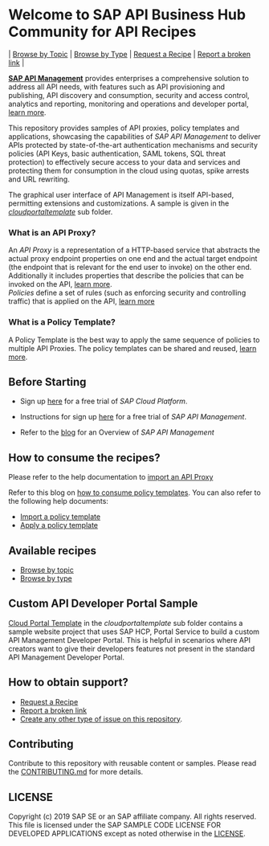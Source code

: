 # Welcome to SAP API Business Hub Community for API Recipes
\| [Browse by Topic](./api-recipes-by-usecase.md) \| [Browse by Type](./api-recipes-by-type.md) \| [Request a Recipe](https://github.com/SAP-samples/apibusinesshub-api-recipes/issues/new?assignees=&labels=Recipe%20Request&template=recipe-request.md&title=How+to++) \| [Report a broken link](https://github.com/SAP-samples/apibusinesshub-api-recipes/issues/new?assignees=&labels=documentation&template=bug_report.md&title=Broken%20Link) \|

[**SAP API Management**](https://www.sap.com/products/cloud-platform/capabilities/integration.api-management.html) provides enterprises a comprehensive solution to address all API needs, with features such as API provisioning and publishing, API discovery and consumption, security and access control, analytics and reporting, monitoring and operations and developer portal, [learn more](https://help.sap.com/viewer/product/SAP_CLOUD_PLATFORM_API_MANAGEMENT/Cloud/en-US).  

This repository provides samples of API proxies, policy templates and applications, showcasing the capabilities of *SAP API Management* to deliver APIs protected by state-of-the-art authentication mechanisms and security policies (API Keys, basic authentication, SAML tokens, SQL threat protection) to effectively secure access to your data and services and protecting them for consumption in the cloud using quotas, spike arrests and URL rewriting.

The graphical user interface of API Management is itself API-based, permitting extensions and customizations. A sample is given in the [*cloudportaltemplate*](./cloudportaltemplate) sub folder.

### What is an API Proxy?
An *API Proxy* is a representation of a HTTP-based service that abstracts the actual proxy endpoint properties on one end and the actual target endpoint (the endpoint that is relevant for the end user to invoke) on the other end. Additionally it includes properties that describe the policies that can be invoked on the API, [learn more](https://help.sap.com/viewer/66d066d903c2473f81ec33acfe2ccdb4/Cloud/en-US/8962643388fc4df6b7a165baa14475d9.html).\
 *Policies* define a set of rules (such as enforcing security and controlling traffic) that is applied on the API, [learn more](https://help.hana.ondemand.com/apim_od/frameset.htm?7e4f3e590f164996994cddc8e48bf7f5.html)

### What is a Policy Template?
A Policy Template is the best way to apply the same sequence of policies to multiple API Proxies. The policy templates can be shared and reused, [learn more](https://blogs.sap.com/2017/08/28/policy-management-made-easy-with-templates-in-sap-api-management/).  

## Before Starting

* Sign up [here](https://hcp.sap.com/try.html) for a free trial of *SAP Cloud Platform*.

* Instructions for sign up [here](http://scn.sap.com/community/api-management/blog/2016/02/02/free-trial-of-sap-api-management-on-hana-cloud-platform-is-available-now) for a free trial of *SAP API Management*.

* Refer to the [blog](http://scn.sap.com/docs/-71207) for an Overview of *SAP API Management*

## How to consume the recipes?
Please refer to the help documentation to [import an API Proxy](https://help.sap.com/viewer/66d066d903c2473f81ec33acfe2ccdb4/Cloud/en-US/9342a932441e45cd9636eb0a01a89958.html)

Refer to this blog on  [how to consume policy templates](https://blogs.sap.com/2017/03/08/sap-api-management-simplify-your-life-with-policy-templates/). You can also refer to the following help documents:
* [Import a policy template](https://help.sap.com/viewer/66d066d903c2473f81ec33acfe2ccdb4/Cloud/en-US/52263adfe7d9407bbc55eb57594e6500.html)
* [Apply a policy template](https://help.sap.com/viewer/66d066d903c2473f81ec33acfe2ccdb4/Cloud/en-US/269442f98bc343eb8d4deb09f87a0680.html)

## Available recipes
* [Browse by topic](api-recipes-by-usecase.md)
* [Browse by type](api-recipes-by-type.md)

## Custom API Developer Portal Sample

[Cloud Portal Template](./cloudportaltemplate) in the *cloudportaltemplate* sub folder contains a sample website project that uses SAP HCP, Portal Service to build a custom API Management Developer Portal. This is helpful in scenarios where API creators want to give their developers features not present in the standard API Management Developer Portal.

## How to obtain support?
* [Request a Recipe](https://github.com/SAP-samples/apibusinesshub-api-recipes/issues/new?assignees=&labels=Recipe%20Request&template=recipe-request.md&title=How+to++)
* [Report a broken link](https://github.com/SAP-samples/apibusinesshub-api-recipes/issues/new?assignees=&labels=documentation&template=bug_report.md&title=Broken%20Link)
* [Create any other type of issue on this repository](https://github.com/SAP-samples/apibusinesshub-api-recipes/issues/new).

## Contributing
Contribute to this repository with reusable content or samples. Please read the [CONTRIBUTING.md](CONTRIBUTING.md) for more details.

## LICENSE
Copyright (c) 2019 SAP SE or an SAP affiliate company. All rights reserved.
This file is licensed under the SAP SAMPLE CODE LICENSE FOR DEVELOPED APPLICATIONS except as noted otherwise in the [LICENSE](LICENSE).
